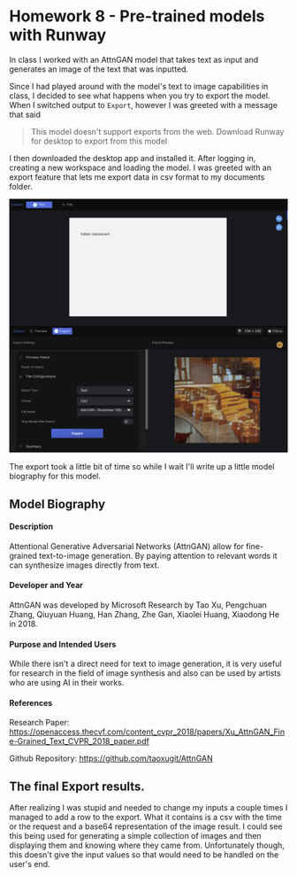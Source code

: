 # Homework 8 - Pre-trained models with Runway

In class I worked with an AttnGAN model that takes text as input and generates an image of the text that was inputted.

Since I had played around with the model's text to image capabilities in class, I decided to see what happens when you try to export the model. When I switched output to `Export`, however I was greeted with a message that said

> This model doesn't support exports from the web. Download Runway for desktop to export from this model

I then downloaded the desktop app and installed it. After logging in, creating a new workspace and loading the model. I was greeted with an export feature that lets me export data in csv format to my documents folder.

![runway](../images/hw8-img.png)

The export took a little bit of time so while I wait I'll write up a little model biography for this model.

## Model Biography

#### Description

Attentional Generative Adversarial Networks (AttnGAN) allow for fine-grained text-to-image generation. By paying attention to relevant words it can synthesize images directly from text.

#### Developer and Year

AttnGAN was developed by Microsoft Research by Tao Xu, Pengchuan Zhang, Qiuyuan Huang, Han Zhang, Zhe Gan, Xiaolei Huang, Xiaodong He in 2018.

#### Purpose and Intended Users

While there isn't a direct need for text to image generation, it is very useful for research in the field of image synthesis and also can be used by artists who are using AI in their works.

#### References

Research Paper: https://openaccess.thecvf.com/content_cvpr_2018/papers/Xu_AttnGAN_Fine-Grained_Text_CVPR_2018_paper.pdf

Github Repository: https://github.com/taoxugit/AttnGAN

## The final Export results.

After realizing I was stupid and needed to change my inputs a couple times I managed to add a row to the export. What it contains is a csv with the time or the request and a base64 representation of the image result. I could see this being used for generating a simple collection of images and then displaying them and knowing where they came from. Unfortunately though, this doesn't give the input values so that would need to be handled on the user's end.

###

